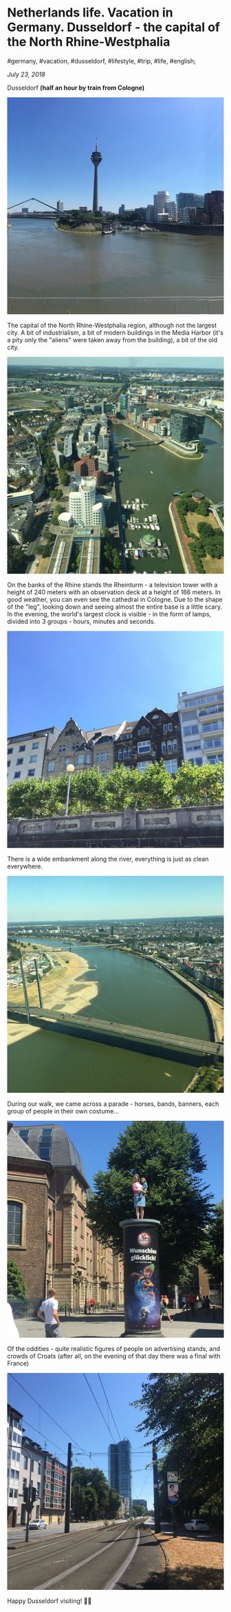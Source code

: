 # Netherlands life. Vacation in Germany. Dusseldorf - the capital of the North Rhine-Westphalia

#germany, #vacation, #dusseldorf, #lifestyle, #trip, #life, #english;

_July 23, 2018_

Dusseldorf **(half an hour by train from Cologne)**

![Dusseldorf river](/images/netherlands-life-vacation-in-germany-dusseldorf-the-capital-of-the-north-rhine-westphalia/1.jpg "Dusseldorf river")

The capital of the North Rhine-Westphalia region, although not the largest city. A bit of industrialism, a bit of modern buildings in the Media Harbor (it's a pity only the "aliens" were taken away from the building), a bit of the old city.

![Dusseldorf birds eye view](/images/netherlands-life-vacation-in-germany-dusseldorf-the-capital-of-the-north-rhine-westphalia/2.jpg "Dusseldorf birds eye view")

On the banks of the Rhine stands the Rheinturm - a television tower with a height of 240 meters with an observation deck at a height of 166 meters. In good weather, you can even see the cathedral in Cologne. Due to the shape of the "leg", looking down and seeing almost the entire base is a little scary. In the evening, the world's largest clock is visible - in the form of lamps, divided into 3 groups - hours, minutes and seconds.

![Dusseldorf houses](/images/netherlands-life-vacation-in-germany-dusseldorf-the-capital-of-the-north-rhine-westphalia/3.jpg "Dusseldorf houses")

There is a wide embankment along the river, everything is just as clean everywhere.

![Dusseldorf river 2](/images/netherlands-life-vacation-in-germany-dusseldorf-the-capital-of-the-north-rhine-westphalia/4.jpg "Dusseldorf river 2")

During our walk, we came across a parade - horses, bands, banners, each group of people in their own costume...

![Dusseldorf street](/images/netherlands-life-vacation-in-germany-dusseldorf-the-capital-of-the-north-rhine-westphalia/5.jpg "Dusseldorf street")

Of the oddities - quite realistic figures of people on advertising stands, and crowds of Croats (after all, on the evening of that day there was a final with France)

![Dusseldorf street 2](/images/netherlands-life-vacation-in-germany-dusseldorf-the-capital-of-the-north-rhine-westphalia/6.jpg "Dusseldorf street 2")

Happy Dusseldorf visiting! ✌🏼
